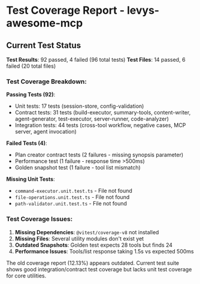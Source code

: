 # Test Coverage Report - levys-awesome-mcp

## Current Test Status

**Test Results**: 92 passed, 4 failed (96 total tests)
**Test Files**: 14 passed, 6 failed (20 total files)

### Test Coverage Breakdown:

**Passing Tests (92)**:
- Unit tests: 17 tests (session-store, config-validation)
- Contract tests: 31 tests (build-executor, summary-tools, content-writer, agent-generator, test-executor, server-runner, code-analyzer)
- Integration tests: 44 tests (cross-tool workflow, negative cases, MCP server, agent invocation)

**Failed Tests (4)**:
- Plan creator contract tests (2 failures - missing synopsis parameter)
- Performance test (1 failure - response time >500ms)
- Golden snapshot test (1 failure - tool list mismatch)

**Missing Unit Tests**:
- `command-executor.unit.test.ts` - File not found
- `file-operations.unit.test.ts` - File not found  
- `path-validator.unit.test.ts` - File not found

### Test Coverage Issues:

1. **Missing Dependencies**: `@vitest/coverage-v8` not installed
2. **Missing Files**: Several utility modules don't exist yet
3. **Outdated Snapshots**: Golden test expects 28 tools but finds 24
4. **Performance Issues**: Tools/list response taking 1.5s vs expected 500ms

The old coverage report (12.13%) appears outdated. Current test suite shows good integration/contract test coverage but lacks unit test coverage for core utilities.